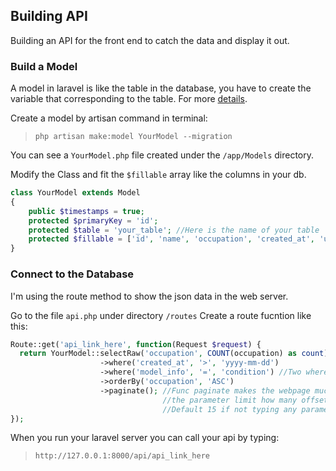 ## Building API
Building an API for the front end to catch the data and display it out.

### Build a Model
A model in laravel is like the table in the database, you have to create the variable that corresponding to the table. For more [details](https://laravel.com/docs/8.x/eloquent).

Create a model by artisan command in terminal:

> `php artisan make:model YourModel --migration`

You can see a `YourModel.php` file created under the `/app/Models` directory.

Modify the Class and fit the `$fillable` array like the columns in your db.

```php
class YourModel extends Model
{
    public $timestamps = true;
    protected $primaryKey = 'id';
    protected $table = 'your_table'; //Here is the name of your table
    protected $fillable = ['id', 'name', 'occupation', 'created_at', 'updated_at', 'model_info'];
}
```

### Connect to the Database
I'm using the route method to show the json data in the web server.

Go to the file `api.php` under directory `/routes`
Create a route fucntion like this:

```php
Route::get('api_link_here', function(Request $request) {
  return YourModel::selectRaw('occupation', COUNT(occupation) as count)
                    ->where('created_at', '>', 'yyyy-mm-dd')
                    ->where('model_info', '=', 'condition') //Two where func means AND
                    ->orderBy('occupation', 'ASC')
                    ->paginate(); //Func paginate makes the webpage much more structure,
                                  //the parameter limit how many offset in a page.
                                  //Default 15 if not typing any parameter.
});
```

When you run your laravel server you can call your api by typing:
> `http://127.0.0.1:8000/api/api_link_here`

